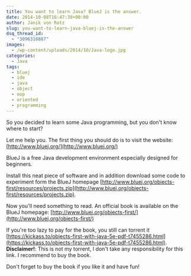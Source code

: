 ```yaml
---
title: You want to learn Java? BlueJ is the answer.
date: 2014-10-08T16:47:39+00:00
author: Janik von Rotz
slug: you-want-to-learn-java-bluej-is-the-answer
dsq_thread_id:
  - "3096318887"
images:
  - /wp-content/uploads/2014/10/Java-logo.jpg
categories:
  - Java
tags:
  - bluej
  - ide
  - java
  - object
  - oop
  - oriented
  - programming
---
```

So you decided to learn some Java programming, but you don't know where to start?

Let me help you. The first thing you should do is to visit the website: [http://www.bluej.org/](http://www.bluej.org/)
<!--more-->
BlueJ is a free Java development environment especially designed for beginners.

Install this neat piece of software and in addition download some code to experiment form the BlueJ homepage [http://www.bluej.org/objects-first/resources/projects.zip](http://www.bluej.org/objects-first/resources/projects.zip).

Now you'll need something to read. An official book is available on the BlueJ homepage: [http://www.bluej.org/objects-first/](http://www.bluej.org/objects-first/)

If you're too lazy to pay for the book, you still can torrent it [https://kickass.to/objects-first-with-java-5e-pdf-t7455286.html](https://kickass.to/objects-first-with-java-5e-pdf-t7455286.html).
**Disclaimer!**: This is not my torrent, I don't take any responsibility for this link. I recommend to buy the book.

Don't forget to buy the book if you like it and have fun!